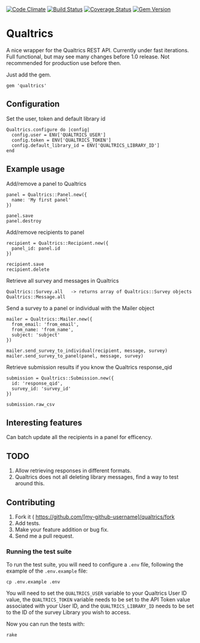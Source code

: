 [![Code Climate](https://codeclimate.com/github/sunkev/qualtrics/badges/gpa.svg)](https://codeclimate.com/github/sunkev/qualtrics) [![Build Status](https://travis-ci.org/sunkev/qualtrics.svg?branch=master)](https://travis-ci.org/sunkev/qualtrics) [![Coverage Status](https://coveralls.io/repos/sunkev/qualtrics/badge.svg)](https://coveralls.io/r/sunkev/qualtrics) [![Gem Version](https://badge.fury.io/rb/qualtrics.svg)](http://badge.fury.io/rb/qualtrics)

# Qualtrics

A nice wrapper for the Qualtrics REST API. Currently under fast iterations. 
Full functional, but may see many changes before 1.0 release. 
Not recommended for production use before then.

Just add the gem.

    gem 'qualtrics'
    
## Configuration

Set the user, token and default library id

    Qualtrics.configure do |config|
      config.user = ENV['QUALTRICS_USER']
      config.token = ENV['QUALTRICS_TOKEN']
      config.default_library_id = ENV['QUALTRICS_LIBRARY_ID']
    end

## Example usage

Add/remove a panel to Qualtrics

    panel = Qualtrics::Panel.new({
      name: 'My first panel'
    })

    panel.save
    panel.destroy
    
Add/remove recipients to panel
    
    recipient = Qualtrics::Recipient.new({
      panel_id: panel.id
    })
    
    recipient.save
    recipient.delete
    
Retrieve all survey and messages in Qualtrics
    
    Qualtrics::Survey.all   -> returns array of Qualtrics::Survey objects
    Qualtrics::Message.all
  
Send a survey to a panel or individual with the Mailer object

    mailer = Qualtrics::Mailer.new({
      from_email: 'from_email',
      from_name: 'from_name',
      subject: 'subject'
    })
  
    mailer.send_survey_to_individual(recipient, message, survey)
    mailer.send_survey_to_panel(panel, message, survey)
    
Retrieve submission results if you know the Qualtrics response_qid
  
    submission = Qualtrics::Submission.new({
      id: 'response_qid',
      survey_id: 'survey_id'
    })
    
    submission.raw_csv
    
## Interesting features

  Can batch update all the recipients in a panel for efficency.

## TODO

  1. Allow retrieving responses in different formats.
  2. Qualtrics does not all deleting library messages, find a way to test around this.
  
## Contributing

1. Fork it ( https://github.com/[my-github-username]/qualtrics/fork 
2. Add tests.
3. Make your feature addition or bug fix.
4. Send me a pull request.

### Running the test suite

To run the test suite, you will need to configure a `.env` file, following the
example of the `.env.example` file:

    cp .env.example .env

You will need to set the `QUALTRICS_USER` variable to your Qualtrics User ID
value, the `QUALTRICS_TOKEN` variable needs to be set to the API Token value
associated with your User ID, and the `QUALTRICS_LIBRARY_ID` needs to be set
to the ID of the survey Library you wish to access.

Now you can run the tests with:

    rake
